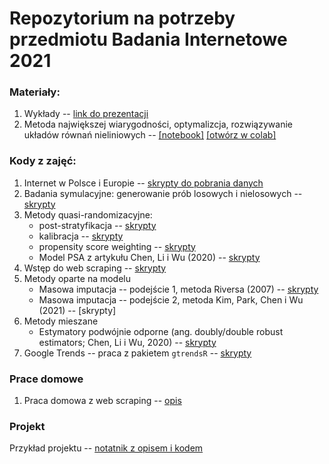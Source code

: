 # Repozytorium na potrzeby przedmiotu Badania Internetowe 2021

### Materiały:

1. Wykłady -- [link do prezentacji](https://www.overleaf.com/read/yjcjsgqvfmrv)
2. Metoda największej wiarygodności, optymalizcja, rozwiązywanie układów równań nieliniowych -- [[notebook]](materials/3_mle_optimization.ipynb) [[otwórz w colab]](https://colab.research.google.com/github/DepartmentOfStatisticsPUE/bi-2021/blob/main/materials/3_mle_optimization.ipynb)

### Kody z zajęć:

1. Internet w Polsce i Europie -- [skrypty do pobrania danych](notebooks/1-intro.Rmd)
2. Badania symulacyjne: generowanie prób losowych i nielosowych -- [skrypty](materialy-wyklady/bi_2021_03_15.ipynb)
3. Metody quasi-randomizacyjne:
    + post-stratyfikacja -- [skrypty](materialy-wyklady/bi_2021_04_07.ipynb)
    + kalibracja -- [skrypty](materialy-wyklady/bi_2021_04_12.ipynb)
    + propensity score weighting -- [skrypty](materialy-wyklady/bi_2021_04_19.ipynb)
    + Model PSA z artykułu Chen, Li i Wu (2020) --  [skrypty](materialy-wyklady/bi_2021_04_19_chen_li_wu.ipynb)
4. Wstęp do web scraping -- [skrypty](materialy-wyklady/bi_2021_04_26.ipynb)
5. Metody oparte na modelu
    + Masowa imputacja -- podejście 1, metoda Riversa (2007) -- [skrypty](materialy-wyklady/bi_2021_05_17_rivers.ipynb)
    + Masowa imputacja -- podejście 2, metoda Kim,  Park, Chen i Wu (2021) -- [skrypty]
7. Metody mieszane
    + Estymatory podwójnie odporne (ang. doubly/double robust estimators; Chen, Li i Wu, 2020) -- [skrypty](materialy-wyklady/bi_2021_05_10.ipynb)
9. Google Trends -- praca z pakietem `gtrendsR` -- [skrypty](materialy-wyklady/bi_2021_05_24.ipynb)

### Prace domowe

1. Praca domowa z web scraping -- [opis](homeworks/hw1-web-scraping.md)

### Projekt

Przykład projektu -- [notatnik z opisem i kodem](project/bi_projekt_przyklad.ipynb)
